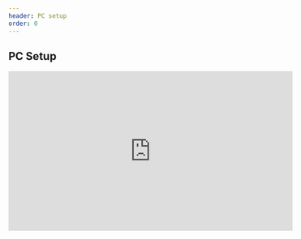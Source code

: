 ```yaml
---
header: PC setup
order: 0
---
```


## PC Setup

<iframe width="560" height="315" src="https://www.youtube.com/embed/-Amz7DsVCG8" frameborder="0" allow="accelerometer; autoplay; clipboard-write; encrypted-media; gyroscope; picture-in-picture" allowfullscreen></iframe>
